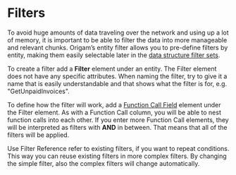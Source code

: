 # Filters

To avoid huge amounts of data traveling over the network and using up a lot of memory, it is important to be able to filter the data into more manageable and relevant chunks. Origam’s entity filter allows you to pre-define filters by entity, making them easily selectable later in the [data structure filter sets](/t/Filter-Sets).

To create a filter add a **Filter** element under an entity. The Filter element does not have any specific attributes. When naming the filter, try to give it a name that is easily understandable and that shows what the filter is for, e.g. "GetUnpaidInvoices".

To define how the filter will work, add a [Function Call Field](/t/Function-Call-Field) element under the Filter element. As with a Function Call column, you will be able to nest function calls into each other. If you enter more Function Call elements, they will be interpreted as filters with **AND** in between. That means that all of the filters will be applied.

Use Filter Reference refer to existing filters, if you want to repeat conditions. This way you can reuse existing filters in more complex filters. By changing the simple filter, also the complex filters will change automatically.
